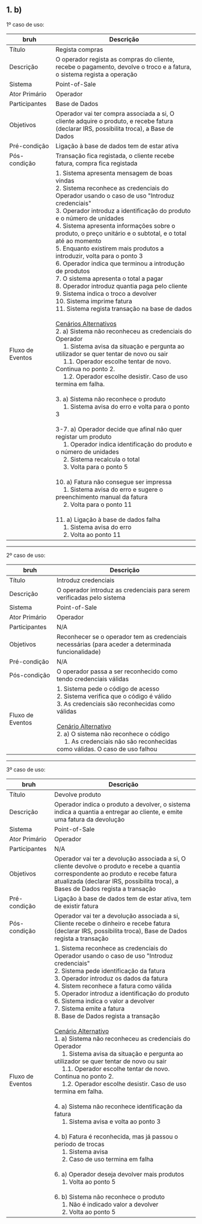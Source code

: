 ## 1. b)

1º caso de uso:

| bruh | Descrição |
| --- | --- |
| Título | Regista compras |
| Descrição | O operador regista as compras do cliente, recebe o pagamento, devolve o troco e a fatura, o sistema regista a operação |
| Sistema | Point-of-Sale |
| Ator Primário | Operador | 
| Participantes | Base de Dados |
| Objetivos | Operador vai ter compra associada a si, O cliente adquire o produto, e recebe fatura (declarar IRS, possibilita troca), a Base de Dados | 
| Pré-condição | Ligação à base de dados tem de estar ativa |
| Pós-condição | Transação fica registada, o cliente recebe fatura, compra fica registada |
| Fluxo de Eventos | 1. Sistema apresenta mensagem de boas vindas <br> 2. Sistema reconhece as credenciais do Operador usando o caso de uso "Introduz credenciais" <br> 3. Operador introduz a identificação do produto e o número de unidades <br> 4. Sistema apresenta informações sobre o produto, o preço unitário e o subtotal, e o total até ao momento <br> 5. Enquanto existirem mais produtos a introduzir, volta para o ponto 3 <br> 6. Operador indica que terminou a introdução de produtos <br> 7. O sistema apresenta o total a pagar <br> 8. Operador introduz quantia paga pelo cliente <br> 9. Sistema indica o troco a devolver <br> 10. Sistema imprime fatura <br> 11. Sistema regista transação na base de dados <br><br> <u>Cenários Alternativos</u> <br> 2. a) Sistema não reconheceu as credenciais do Operador <br> &emsp; 1. Sistema avisa da situação e pergunta ao utilizador se quer tentar de novo ou sair <br> &emsp; 1.1. Operador escolhe tentar de novo. Continua no ponto 2. <br> &emsp; 1.2. Operador escolhe desistir. Caso de uso termina em falha. <br><br> 3. a) Sistema não reconhece o produto <br> &emsp; 1. Sistema avisa do erro e volta para o ponto 3 <br><br> 3-7. a) Operador decide que afinal não quer registar um produto <br> &emsp; 1. Operador indica identificação do produto e o número de unidades <br> &emsp; 2. Sistema recalcula o total <br> &emsp; 3. Volta para o ponto 5  <br><br> 10. a) Fatura não consegue ser impressa <br> &emsp; 1. Sistema avisa do erro e sugere o preenchimento manual da fatura <br> &emsp; 2. Volta para o ponto 11 <br><br> 11. a) Ligação à base de dados falha <br> &emsp; 1. Sistema avisa do erro <br> &emsp; 2. Volta ao ponto 11 |

---

2º caso de uso:

| bruh | Descrição |
| --- | --- |
| Título | Introduz credenciais |
| Descrição | O operador introduz as credenciais para serem verificadas pelo sistema |
| Sistema | Point-of-Sale |
| Ator Primário | Operador | 
| Participantes | N/A |
| Objetivos | Reconhecer se o operador tem as credenciais necessárias (para aceder a determinada funcionalidade) | 
| Pré-condição | N/A |
| Pós-condição | O operador passa a ser reconhecido como tendo credenciais válidas |
| Fluxo de Eventos | 1. Sistema pede o código de acesso <br> 2. Sistema verifica que o código é válido <br> 3. As credenciais são reconhecidas como válidas <br><br> <u>Cenário Alternativo</u> <br> 2. a) O sistema não reconhece o código <br> &emsp; 1. As credenciais não são reconhecidas como válidas. O caso de uso falhou |

---

3º caso de uso:

| bruh | Descrição |
| --- | --- |
| Título | Devolve produto |
| Descrição | Operador indica o produto a devolver, o sistema indica a quantia a entregar ao cliente, e emite uma fatura da devolução |
| Sistema | Point-of-Sale |
| Ator Primário | Operador | 
| Participantes | N/A |
| Objetivos | Operador vai ter a devolução associada a si, O cliente devolve o produto e recebe a quantia correspondente ao produto e recebe fatura atualizada (declarar IRS, possibilita troca), a Bases de Dados regista a transação | 
| Pré-condição | Ligação à base de dados tem de estar ativa, tem de existir fatura |
| Pós-condição | Operador vai ter a devolução associada a si, Cliente recebe o dinheiro e recebe fatura (declarar IRS, possibilita troca), Base de Dados regista a transação |
| Fluxo de Eventos | 1. Sistema reconhece as credenciais do Operador usando o caso de uso "Introduz credenciais" <br> 2. Sistema pede identificação da fatura <br> 3. Operador introduz os dados da fatura <br> 4. Sistem reconhece a fatura como válida <br> 5. Operador introduz a identificação do produto <br> 6. Sistema indica o valor a devolver <br> 7. Sistema emite a fatura <br> 8. Base de Dados regista a transação <br><br> <u>Cenário Alternativo</u> <br> 1. a) Sistema não reconheceu as credenciais do Operador <br> &emsp; 1. Sistema avisa da situação e pergunta ao utilizador se quer tentar de novo ou sair <br> &emsp; 1.1. Operador escolhe tentar de novo. Continua no ponto 2. <br> &emsp; 1.2. Operador escolhe desistir. Caso de uso termina em falha. <br><br> 4. a) Sistema não reconhece identificação da fatura <br> &emsp; 1. Sistema avisa e volta ao ponto 3 <br><br> 4. b) Fatura é reconhecida, mas já passou o período de trocas <br> &emsp; 1. Sistema avisa <br> &emsp; 2. Caso de uso termina em falha <br><br> 6. a) Operador deseja devolver mais produtos <br> &emsp; 1. Volta ao ponto 5 <br><br> 6. b) Sistema não reconhece o produto <br> &emsp; 1. Não é indicado valor a devolver <br> &emsp; 2. Volta ao ponto 5 |